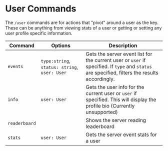 # User Commands

The `/user` commands are for actions that "pivot" around a user as the key. These can be anything from viewing stats of a user or getting or setting any user profile specific information.

| Command       | Options                                       | Description                                                                                                                                    |
| ------------- | --------------------------------------------- | ---------------------------------------------------------------------------------------------------------------------------------------------- |
| `events`      | `type:string`, `status: string`, `user: User` | Gets the server event list for the current user or `user` if specified. If `type` and `status` are specified, filters the results accordingly. |
| `info`        | `user: User`                                  | Gets the user info for the current user or `user` if specified. This will display the profile bio (Currently unsupported)                      |
| `readerboard` |                                               | Shows the server reading leaderboard                                                                                                           |
| `stats`       | `user: User`                                  | Gets the server event stats for a user                                                                                                         |
